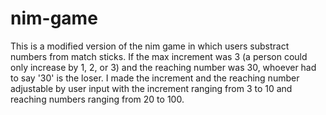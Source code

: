 # nim-game

This is a modified version of the nim game in which users substract numbers from match sticks. If the max increment was 3 (a person could only increase by 1, 2, or 3) and the reaching number was 30, whoever had to say '30' is the loser. I made the increment and the reaching number adjustable by user input with the increment ranging from 3 to 10 and reaching numbers ranging from 20 to 100.

